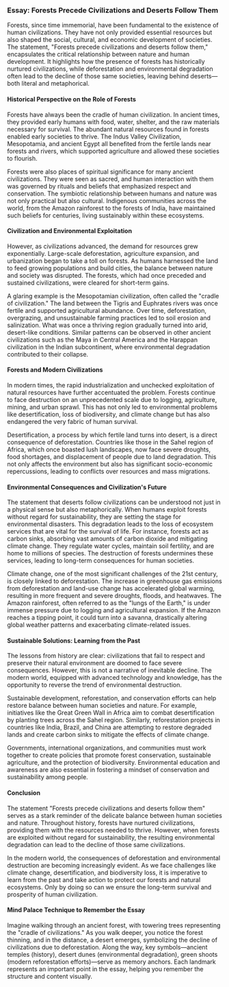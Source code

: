 ### **Essay: Forests Precede Civilizations and Deserts Follow Them**

Forests, since time immemorial, have been fundamental to the existence of human civilizations. They have not only provided essential resources but also shaped the social, cultural, and economic development of societies. The statement, "Forests precede civilizations and deserts follow them," encapsulates the critical relationship between nature and human development. It highlights how the presence of forests has historically nurtured civilizations, while deforestation and environmental degradation often lead to the decline of those same societies, leaving behind deserts—both literal and metaphorical.

#### **Historical Perspective on the Role of Forests**

Forests have always been the cradle of human civilization. In ancient times, they provided early humans with food, water, shelter, and the raw materials necessary for survival. The abundant natural resources found in forests enabled early societies to thrive. The Indus Valley Civilization, Mesopotamia, and ancient Egypt all benefited from the fertile lands near forests and rivers, which supported agriculture and allowed these societies to flourish.

Forests were also places of spiritual significance for many ancient civilizations. They were seen as sacred, and human interaction with them was governed by rituals and beliefs that emphasized respect and conservation. The symbiotic relationship between humans and nature was not only practical but also cultural. Indigenous communities across the world, from the Amazon rainforest to the forests of India, have maintained such beliefs for centuries, living sustainably within these ecosystems.

#### **Civilization and Environmental Exploitation**

However, as civilizations advanced, the demand for resources grew exponentially. Large-scale deforestation, agriculture expansion, and urbanization began to take a toll on forests. As humans harnessed the land to feed growing populations and build cities, the balance between nature and society was disrupted. The forests, which had once preceded and sustained civilizations, were cleared for short-term gains.

A glaring example is the Mesopotamian civilization, often called the "cradle of civilization." The land between the Tigris and Euphrates rivers was once fertile and supported agricultural abundance. Over time, deforestation, overgrazing, and unsustainable farming practices led to soil erosion and salinization. What was once a thriving region gradually turned into arid, desert-like conditions. Similar patterns can be observed in other ancient civilizations such as the Maya in Central America and the Harappan civilization in the Indian subcontinent, where environmental degradation contributed to their collapse.

#### **Forests and Modern Civilizations**

In modern times, the rapid industrialization and unchecked exploitation of natural resources have further accentuated the problem. Forests continue to face destruction on an unprecedented scale due to logging, agriculture, mining, and urban sprawl. This has not only led to environmental problems like desertification, loss of biodiversity, and climate change but has also endangered the very fabric of human survival.

Desertification, a process by which fertile land turns into desert, is a direct consequence of deforestation. Countries like those in the Sahel region of Africa, which once boasted lush landscapes, now face severe droughts, food shortages, and displacement of people due to land degradation. This not only affects the environment but also has significant socio-economic repercussions, leading to conflicts over resources and mass migrations. 

#### **Environmental Consequences and Civilization's Future**

The statement that deserts follow civilizations can be understood not just in a physical sense but also metaphorically. When humans exploit forests without regard for sustainability, they are setting the stage for environmental disasters. This degradation leads to the loss of ecosystem services that are vital for the survival of life. For instance, forests act as carbon sinks, absorbing vast amounts of carbon dioxide and mitigating climate change. They regulate water cycles, maintain soil fertility, and are home to millions of species. The destruction of forests undermines these services, leading to long-term consequences for human societies.

Climate change, one of the most significant challenges of the 21st century, is closely linked to deforestation. The increase in greenhouse gas emissions from deforestation and land-use change has accelerated global warming, resulting in more frequent and severe droughts, floods, and heatwaves. The Amazon rainforest, often referred to as the "lungs of the Earth," is under immense pressure due to logging and agricultural expansion. If the Amazon reaches a tipping point, it could turn into a savanna, drastically altering global weather patterns and exacerbating climate-related issues.

#### **Sustainable Solutions: Learning from the Past**

The lessons from history are clear: civilizations that fail to respect and preserve their natural environment are doomed to face severe consequences. However, this is not a narrative of inevitable decline. The modern world, equipped with advanced technology and knowledge, has the opportunity to reverse the trend of environmental destruction.

Sustainable development, reforestation, and conservation efforts can help restore balance between human societies and nature. For example, initiatives like the Great Green Wall in Africa aim to combat desertification by planting trees across the Sahel region. Similarly, reforestation projects in countries like India, Brazil, and China are attempting to restore degraded lands and create carbon sinks to mitigate the effects of climate change.

Governments, international organizations, and communities must work together to create policies that promote forest conservation, sustainable agriculture, and the protection of biodiversity. Environmental education and awareness are also essential in fostering a mindset of conservation and sustainability among people.

#### **Conclusion**

The statement "Forests precede civilizations and deserts follow them" serves as a stark reminder of the delicate balance between human societies and nature. Throughout history, forests have nurtured civilizations, providing them with the resources needed to thrive. However, when forests are exploited without regard for sustainability, the resulting environmental degradation can lead to the decline of those same civilizations.

In the modern world, the consequences of deforestation and environmental destruction are becoming increasingly evident. As we face challenges like climate change, desertification, and biodiversity loss, it is imperative to learn from the past and take action to protect our forests and natural ecosystems. Only by doing so can we ensure the long-term survival and prosperity of human civilization. 

#### **Mind Palace Technique to Remember the Essay**

Imagine walking through an ancient forest, with towering trees representing the "cradle of civilizations." As you walk deeper, you notice the forest thinning, and in the distance, a desert emerges, symbolizing the decline of civilizations due to deforestation. Along the way, key symbols—ancient temples (history), desert dunes (environmental degradation), green shoots (modern reforestation efforts)—serve as memory anchors. Each landmark represents an important point in the essay, helping you remember the structure and content visually.